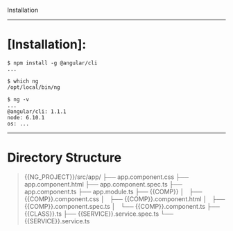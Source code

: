 Installation

---

# [Installation]:

```
$ npm install -g @angular/cli
...

$ which ng
/opt/local/bin/ng

$ ng -v
...
@angular/cli: 1.1.1
node: 6.10.1
os: ...
```

---

# Directory Structure

> {{NG_PROJECT}}/src/app/
> ├── app.component.css
> ├── app.component.html
> ├── app.component.spec.ts
> ├── app.component.ts
> ├── app.module.ts
> ├── {{COMP}}
> │   ├── {{COMP}}.component.css
> │   ├── {{COMP}}.component.html
> │   ├── {{COMP}}.component.spec.ts
> │   └── {{COMP}}.component.ts
> ├── {{CLASS}}.ts
> ├── {{SERVICE}}.service.spec.ts
> └── {{SERVICE}}.service.ts

